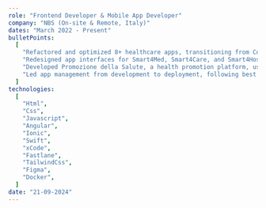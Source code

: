 ```yaml
---
role: "Frontend Developer & Mobile App Developer"
company: "NBS (On-site & Remote, Italy)"
dates: "March 2022 - Present"
bulletPoints:
  [
    "Refactored and optimized 8+ healthcare apps, transitioning from Cordova to Capacitor, improving performance and scalability.",
    "Redesigned app interfaces for Smart4Med, Smart4Care, and Smart4Hospital, improving usability for doctors and healthcare providers.",
    "Developed Promozione della Salute, a health promotion platform, using Ionic and Angular, delivering a cross-platform solution.",
    "Led app management from development to deployment, following best practices for scalable, maintainable solutions.",
  ]
technologies:
  [
    "Html",
    "Css",
    "Javascript",
    "Angular",
    "Ionic",
    "Swift",
    "xCode",
    "Fastlane",
    "TailwindCss",
    "Figma",
    "Docker",
  ]
date: "21-09-2024"
---
```

